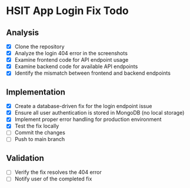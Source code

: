 # HSIT App Login Fix Todo

## Analysis
- [x] Clone the repository
- [x] Analyze the login 404 error in the screenshots
- [x] Examine frontend code for API endpoint usage
- [x] Examine backend code for available API endpoints
- [x] Identify the mismatch between frontend and backend endpoints

## Implementation
- [x] Create a database-driven fix for the login endpoint issue
- [x] Ensure all user authentication is stored in MongoDB (no local storage)
- [x] Implement proper error handling for production environment
- [x] Test the fix locally
- [ ] Commit the changes
- [ ] Push to main branch

## Validation
- [ ] Verify the fix resolves the 404 error
- [ ] Notify user of the completed fix
